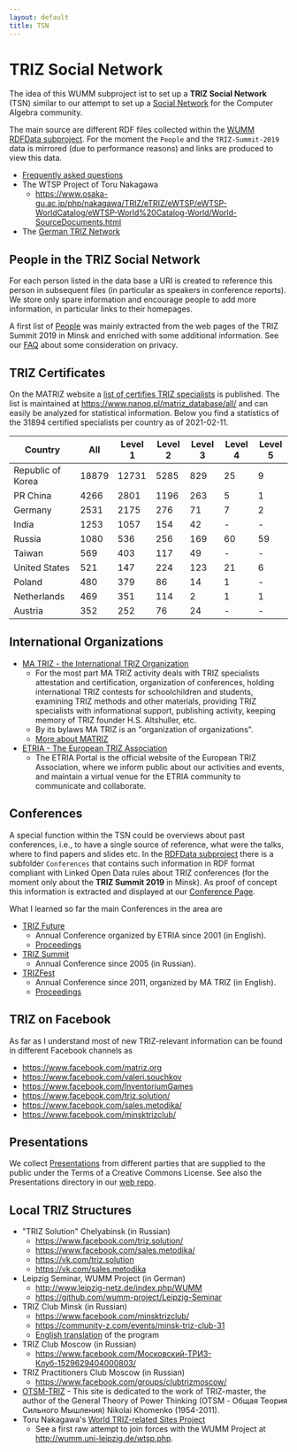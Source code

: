 ```yaml
---
layout: default
title: TSN
---
```


# TRIZ Social Network

The idea of this WUMM subproject ist to set up a **TRIZ Social Network** (TSN)
similar to our attempt to set up a [Social
Network](https://symbolicdata.github.io/CASN) for the Computer Algebra
community.

The main source are different RDF files collected within the [WUMM RDFData
subproject](https://github.com/wumm-project/RDFData).  For the moment the
`People` and the `TRIZ-Summit-2019` data is mirrored (due to performance
reasons) and links are produced to view this data. 

* [Frequently asked questions](TSN-QA)
* The WTSP Project of Toru Nakagawa
  * <https://www.osaka-gu.ac.jp/php/nakagawa/TRIZ/eTRIZ/eWTSP/eWTSP-WorldCatalog/eWTSP-World%20Catalog-World/World-SourceDocuments.html>
* The [German TRIZ Network](GTN)

## People in the TRIZ Social Network

For each person listed in the data base a URI is created to reference this
person in subsequent files (in particular as speakers in conference reports).
We store only spare information and encourage people to add more information,
in particular links to their homepages.

A first list of [People](http://wumm.uni-leipzig.de/people.php) was mainly
extracted from the web pages of the TRIZ Summit 2019 in Minsk and enriched
with some additional information. See our [FAQ](TSN-FAQ "wikilink") about some
consideration on privacy.

## TRIZ Certificates

On the MATRIZ website a [list of certifies TRIZ
specialists](https://matriz.org/matriz-offices/council-on-expertise-and-methodology-cem/certification/lists-of-certified-triz-specialists/)
is published.  The list is maintained at
<https://www.nanoq.pl/matriz_database/all/> and can easily be analyzed for
statistical information.  Below you find a statistics of the 31894 certified
specialists per country as of 2021-02-11.

<table class="table table-striped">
<thead>
<tr><th> Country </th><th> All </th><th> Level 1 </th><th> Level 2 </th><th>
Level 3 </th><th> Level 4 </th><th> Level 5 </th></tr>
</thead>
<tbody>
<tr><td> Republic of Korea </td><td> 18879 </td><td> 12731 </td><td> 5285
</td><td> 829 </td><td> 25 </td><td> 9 </td></tr>

<tr><td> PR China </td><td> 4266 </td><td> 2801 </td><td> 1196 </td><td> 263
</td><td> 5 </td><td> 1 </td></tr>

<tr><td> Germany </td><td> 2531 </td><td> 2175 </td><td> 276 </td><td> 71
</td><td> 7 </td><td> 2 </td></tr>

<tr><td> India </td><td> 1253 </td><td> 1057 </td><td> 154 </td><td> 42
</td><td> - </td><td> - </td></tr>

<tr><td> Russia </td><td> 1080 </td><td> 536 </td><td> 256 </td><td> 169
</td><td> 60 </td><td> 59 </td></tr>

<tr><td> Taiwan </td><td> 569 </td><td> 403 </td><td> 117 </td><td> 49
</td><td> - </td><td> - </td></tr>

<tr><td> United States </td><td> 521 </td><td> 147 </td><td> 224 </td><td> 123
</td><td> 21 </td><td> 6 </td></tr>

<tr><td> Poland </td><td> 480 </td><td> 379 </td><td> 86 </td><td> 14
</td><td> 1 </td><td> - </td></tr>

<tr><td> Netherlands </td><td> 469 </td><td> 351 </td><td> 114 </td><td> 2
</td><td> 1 </td><td> 1 </td></tr>

<tr><td> Austria </td><td> 352 </td><td> 252 </td><td> 76 </td><td> 24
</td><td> - </td><td> - </td></tr>
</tbody>
</table>

## International Organizations

* [MA TRIZ - the International TRIZ Organization](https://matriz.org/)
  * For the most part MA TRIZ activity deals with TRIZ specialists attestation
    and certification, organization of conferences, holding international TRIZ
    contests for schoolchildren and students, examining TRIZ methods and other
    materials, providing TRIZ specialists with informational support,
    publishing activity, keeping memory of TRIZ founder H.S. Altshuller, etc.
  * By its bylaws MA TRIZ is an "organization of organizations".
  * [More about MATRIZ](https://matriz.org/about-matriz/)
* [ETRIA - The European TRIZ Association](http://etria.eu/portal/)
  * The ETRIA Portal is the official website of the European TRIZ Association,
    where we inform public about our activities and events, and maintain a
    virtual venue for the ETRIA community to communicate and collaborate.

## Conferences

A special function within the TSN could be overviews about past conferences,
i.e., to have a single source of reference, what were the talks, where to find
papers and slides etc. In the [RDFData
subproject](https://github.com/wumm-project/RDFData) there is a subfolder
`Conferences` that contains such information in RDF format compliant with
Linked Open Data rules about TRIZ conferences (for the moment only about the
**TRIZ Summit 2019** in Minsk).  As proof of concept this information is
extracted and displayed at our [Conference
Page](http://wumm.uni-leipzig.de/conferences.php).

What I learned so far the main Conferences in the area are

* [TRIZ Future](http://etria.eu/portal/index.php/past-etria-conferences-mainmenu-67)
  - Annual Conference organized by ETRIA since 2001 (in English).
  - [Proceedings](http://etria.eu/portal/index.php/conference-papers-and-proceedings)
* [TRIZ Summit](http://triz-summit.ru/confer/)
  - Annual Conference since 2005 (in Russian).
* [TRIZFest](https://matriz.org)
  - Annual Conference since 2011, organized by MA TRIZ (in English).
  - [Proceedings](https://matriz.org/trizfest-proceedings/)

## TRIZ on Facebook

As far as I understand most of new TRIZ-relevant information can be found in
different Facebook channels as 
* <https://www.facebook.com/matriz.org>
* <https://www.facebook.com/valeri.souchkov>
* <https://www.facebook.com/InventoriumGames>
* <https://www.facebook.com/triz.solution/>
* <https://www.facebook.com/sales.metodika/>
* <https://www.facebook.com/minsktrizclub/>

## Presentations

We collect [Presentations](http://wumm.uni-leipzig.de/presentations.php) from
different parties that are supplied to the public under the Terms of a
Creative Commons License.  See also the Presentations directory in our [web
repo](https://github.com/wumm-project/web).

## Local TRIZ Structures 

* "TRIZ Solution" Chelyabinsk (in Russian)
  * <https://www.facebook.com/triz.solution/>
  * <https://www.facebook.com/sales.metodika/>
  * <https://vk.com/triz.solution>
  * <https://vk.com/sales.metodika>
* Leipzig Seminar, WUMM Project (in German)
  * <http://www.leipzig-netz.de/index.php/WUMM>
  * <https://github.com/wumm-project/Leipzig-Seminar>
* TRIZ Club Minsk (in Russian)
  * <https://www.facebook.com/minsktrizclub/>
  * <https://community-z.com/events/minsk-triz-club-31>
  * [English translation](TRIZ-Club-Minsk) of the program
* TRIZ Club Moscow (in Russian)
  * <https://www.facebook.com/Московский-ТРИЗ-Клуб-1529629404000803/>
* TRIZ Practitioners Club Moscow (in Russian)
  * <https://www.facebook.com/groups/clubtrizmoscow/>
* [OTSM-TRIZ](https://otsm-triz.org/) - This site is dedicated to the work of
  TRIZ-master, the author of the General Theory of Power Thinking (OTSM -
  Общая Теория Сильного Мышления) Nikolai Khomenko (1954-2011).
* Toru Nakagawa's [World TRIZ-related Sites Project](https://www.osaka-gu.ac.jp/php/nakagawa/TRIZ/eTRIZ/eWTSP/eWTSP-A1-Policies.html)
  * See a first raw attempt to join forces with the WUMM Project at
    <http://wumm.uni-leipzig.de/wtsp.php>.

